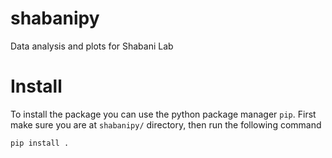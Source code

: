 # shabanipy
Data analysis and plots for Shabani Lab

# Install 
To install the package you can use the python package manager `pip`. First make sure you are at `shabanipy/` directory, then run the following command
```python
pip install . 
```
